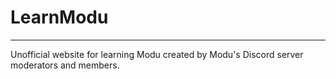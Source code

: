 # LearnModu
***
Unofficial website for learning Modu created by Modu's Discord server moderators and members.
